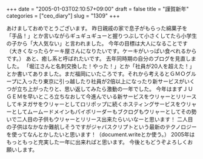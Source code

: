 +++
date = "2005-01-03T02:10:57+09:00"
draft = false
title = "謹賀新年"
categories = ["ceo_diary"]
slug = "1309"
+++

あけましておめでとうございます。
昨日親戚の家で息子がもらった綿菓子を「手品！」とか言いながらギュギュギューと握りつぶして小さくしてたら小学生の子から「大人気ない」と言われました。
今年の目標は大人になることです（大きくなったらケーキ屋さんになりたいです。ケーキがいっぱい食べれるからです。）
あと、癒し系と呼ばれたいです。
去年同時期の自分のブログを見直しました。
「堀江さんと名刺交換した！やった！」とか「社員が20人を超えた！」とか書いてありました。まだ福岡にいたころです。それから考えるとＧＭＯグループに入ったり東京に引っ越したり社員が2倍以上になったり新サービスがいくつが立ち上がったりと、思い返してみたら激動の一年でした。
今年はまずＪＵＧＥＭを早いところ立ちなおして今進んでいる新サービスをウリャーとリリースしてキヌガサをウリャーとしてロリポップに続くホスティングサービスをウリャーとしてムームードメインもパイポリーダーもブクログもウリャーとしてその勢いで二人目の子供もウリャーとリリース出来たらいいなーと思います！
二人目の子供はなかなか難航しそうですがジャバスクリプトという最新のテクノロジーを使ってなんとかしたいと思います！（document.writeとか使う。）
2005年はもっともっと充実した一年に出来ればと思います。
今後ともどうぞよろしくお願いします。
